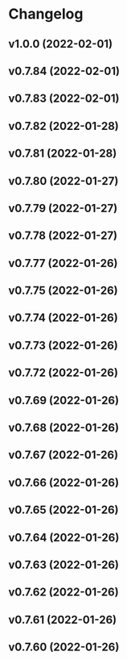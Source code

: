 # Changelog

<!--next-version-placeholder-->

## v1.0.0 (2022-02-01)


## v0.7.84 (2022-02-01)


## v0.7.83 (2022-02-01)


## v0.7.82 (2022-01-28)


## v0.7.81 (2022-01-28)


## v0.7.80 (2022-01-27)


## v0.7.79 (2022-01-27)


## v0.7.78 (2022-01-27)


## v0.7.77 (2022-01-26)


## v0.7.75 (2022-01-26)


## v0.7.74 (2022-01-26)


## v0.7.73 (2022-01-26)


## v0.7.72 (2022-01-26)


## v0.7.69 (2022-01-26)


## v0.7.68 (2022-01-26)


## v0.7.67 (2022-01-26)


## v0.7.66 (2022-01-26)


## v0.7.65 (2022-01-26)


## v0.7.64 (2022-01-26)


## v0.7.63 (2022-01-26)


## v0.7.62 (2022-01-26)


## v0.7.61 (2022-01-26)


## v0.7.60 (2022-01-26)

